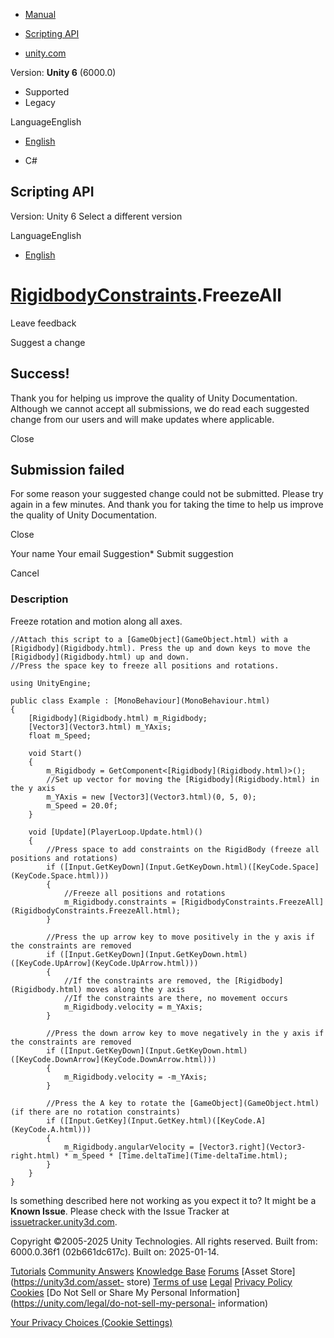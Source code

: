 [ ]()

  * [Manual](../Manual/index.html)
  * [Scripting API](../ScriptReference/index.html)

  * [unity.com](https://unity.com/)

Version: **Unity 6** (6000.0)

  * Supported
  * Legacy

LanguageEnglish

  * [English]()

  * C#

[ ](https://docs.unity3d.com)

## Scripting API

Version: Unity 6 Select a different version

LanguageEnglish

  * [English]()

#  [RigidbodyConstraints](RigidbodyConstraints.html).FreezeAll

Leave feedback

Suggest a change

## Success!

Thank you for helping us improve the quality of Unity Documentation. Although
we cannot accept all submissions, we do read each suggested change from our
users and will make updates where applicable.

Close

## Submission failed

For some reason your suggested change could not be submitted. Please <a>try
again</a> in a few minutes. And thank you for taking the time to help us
improve the quality of Unity Documentation.

Close

Your name Your email Suggestion* Submit suggestion

Cancel

[ ]()

### Description

Freeze rotation and motion along all axes.

    
    
    //Attach this script to a [GameObject](GameObject.html) with a [Rigidbody](Rigidbody.html). Press the up and down keys to move the [Rigidbody](Rigidbody.html) up and down.
    //Press the space key to freeze all positions and rotations.  
      
    using UnityEngine;  
      
    public class Example : [MonoBehaviour](MonoBehaviour.html)
    {
        [Rigidbody](Rigidbody.html) m_Rigidbody;
        [Vector3](Vector3.html) m_YAxis;
        float m_Speed;  
      
        void Start()
        {
            m_Rigidbody = GetComponent<[Rigidbody](Rigidbody.html)>();
            //Set up vector for moving the [Rigidbody](Rigidbody.html) in the y axis
            m_YAxis = new [Vector3](Vector3.html)(0, 5, 0);
            m_Speed = 20.0f;
        }  
      
        void [Update](PlayerLoop.Update.html)()
        {
            //Press space to add constraints on the RigidBody (freeze all positions and rotations)
            if ([Input.GetKeyDown](Input.GetKeyDown.html)([KeyCode.Space](KeyCode.Space.html)))
            {
                //Freeze all positions and rotations
                m_Rigidbody.constraints = [RigidbodyConstraints.FreezeAll](RigidbodyConstraints.FreezeAll.html);
            }  
      
            //Press the up arrow key to move positively in the y axis if the constraints are removed
            if ([Input.GetKeyDown](Input.GetKeyDown.html)([KeyCode.UpArrow](KeyCode.UpArrow.html)))
            {
                //If the constraints are removed, the [Rigidbody](Rigidbody.html) moves along the y axis
                //If the constraints are there, no movement occurs
                m_Rigidbody.velocity = m_YAxis;
            }  
      
            //Press the down arrow key to move negatively in the y axis if the constraints are removed
            if ([Input.GetKeyDown](Input.GetKeyDown.html)([KeyCode.DownArrow](KeyCode.DownArrow.html)))
            {
                m_Rigidbody.velocity = -m_YAxis;
            }  
      
            //Press the A key to rotate the [GameObject](GameObject.html) (if there are no rotation constraints)
            if ([Input.GetKey](Input.GetKey.html)([KeyCode.A](KeyCode.A.html)))
            {
                m_Rigidbody.angularVelocity = [Vector3.right](Vector3-right.html) * m_Speed * [Time.deltaTime](Time-deltaTime.html);
            }
        }
    }
    

Is something described here not working as you expect it to? It might be a
**Known Issue**. Please check with the Issue Tracker at
[issuetracker.unity3d.com](https://issuetracker.unity3d.com).

Copyright ©2005-2025 Unity Technologies. All rights reserved. Built from:
6000.0.36f1 (02b661dc617c). Built on: 2025-01-14.

[Tutorials](https://unity3d.com/learn) [Community
Answers](https://answers.unity3d.com) [Knowledge
Base](https://support.unity3d.com/hc/en-us)
[Forums](https://forum.unity3d.com) [Asset Store](https://unity3d.com/asset-
store) [Terms of use](https://docs.unity3d.com/Manual/TermsOfUse.html)
[Legal](https://unity.com/legal) [Privacy
Policy](https://unity.com/legal/privacy-policy)
[Cookies](https://unity.com/legal/cookie-policy) [Do Not Sell or Share My
Personal Information](https://unity.com/legal/do-not-sell-my-personal-
information)

[Your Privacy Choices (Cookie Settings)](javascript:void\(0\);)

